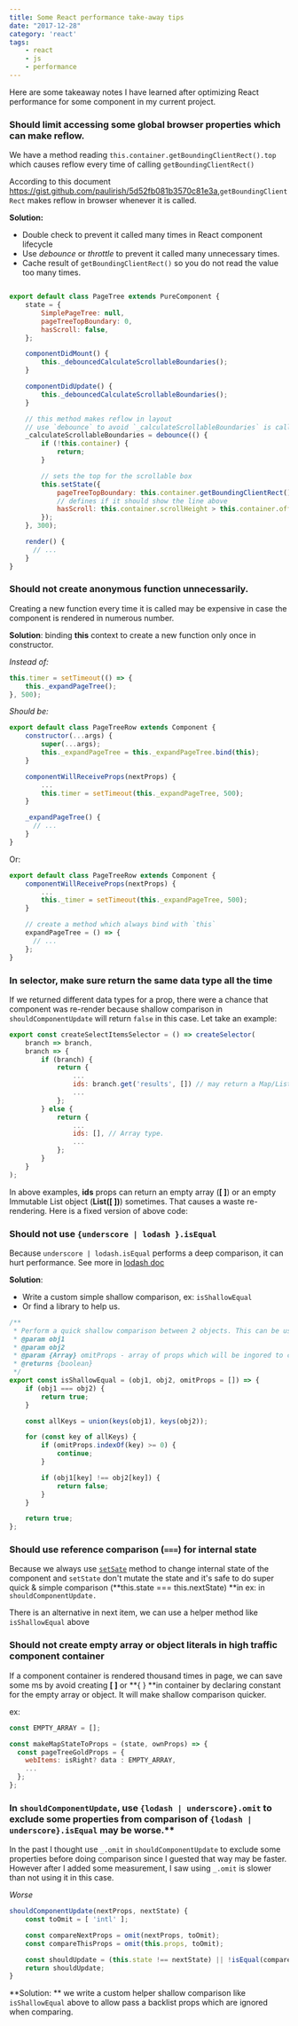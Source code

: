 ```yaml
---
title: Some React performance take-away tips
date: "2017-12-28"
category: 'react'
tags:
    - react
    - js
    - performance
---
```


Here are some takeaway notes I have learned after optimizing React performance for some component in my current project.

### Should limit accessing some global browser properties which can make reflow.

We have a method reading `this.container.getBoundingClientRect().top` which causes reflow every time of calling `getBoundingClientRect()`

According to this document <https://gist.github.com/paulirish/5d52fb081b3570c81e3a>,`getBoundingClientRect` makes reflow in browser whenever it is called.

**Solution:**

- Double check to prevent it called many times in React component lifecycle
- Use *debounce* or *throttle* to prevent it called many unnecessary times.
- Cache result of `getBoundingClientRect()` so you do not read the value too many times.



```jsx

export default class PageTree extends PureComponent {
	state = {
		SimplePageTree: null,
	    pageTreeTopBoundary: 0,
      	hasScroll: false,
	};

    componentDidMount() {
        this._debouncedCalculateScrollableBoundaries();
    }

    componentDidUpdate() {
        this._debouncedCalculateScrollableBoundaries();
    }

    // this method makes reflow in layout
    // use `debounce` to avoid `_calculateScrollableBoundaries` is called many times.
    _calculateScrollableBoundaries = debounce(() {
        if (!this.container) {
            return;
        }

        // sets the top for the scrollable box
        this.setState({
            pageTreeTopBoundary: this.container.getBoundingClientRect().top,
            // defines if it should show the line above
            hasScroll: this.container.scrollHeight > this.container.offsetHeight
        });
    }, 300);

	render() {
      // ...
	}
}
```



### Should not create anonymous function unnecessarily.

Creating a new function every time it is called may be expensive in case the component is rendered in numerous number.

**Solution**: binding **this** context to create a new function only once in constructor.

*Instead of:*

```jsx
this.timer = setTimeout(() => {
    this._expandPageTree();
}, 500);
```



*Should be:*

```jsx
export default class PageTreeRow extends Component {
    constructor(...args) {
        super(...args);
        this._expandPageTree = this._expandPageTree.bind(this);
    }

    componentWillReceiveProps(nextProps) {
        ...
        this.timer = setTimeout(this._expandPageTree, 500);
    }

    _expandPageTree() {
      // ...
    }
}
```

Or:

```jsx
export default class PageTreeRow extends Component {
    componentWillReceiveProps(nextProps) {
        ...
        this._timer = setTimeout(this._expandPageTree, 500);
    }

    // create a method which always bind with `this`
    expandPageTree = () => {
      // ...
    };
}
```

### In selector, make sure return the same data type all the time

If we returned different data types for a prop, there were a chance that component was re-render because shallow comparison in `shouldComponentUpdate` will return `false` in this case. Let take an example:



```jsx
export const createSelectItemsSelector = () => createSelector(
    branch => branch,
    branch => {
        if (branch) {
            return {
                ...
                ids: branch.get('results', []) // may return a Map/List/OrderedMap for empty array. The 2nd parameter is returned when index is beyond the bounds of the Collection if in List or when Collection does not contain this key if in Map/OrderedMap.
                ...
            };
        } else {
            return {
                ...
                ids: [], // Array type.
                ...
            };
        }
    }
);
```

In above examples, **ids** props can return an empty array (**[ ]**) or an empty Immutable List object (**List([ ])**) sometimes. That causes a waste re-rendering. Here is a fixed version of above code:



### Should not use `{underscore | lodash }.isEqual`

Because `underscore | lodash.isEqual` performs a deep comparison, it can hurt performance. See more in [lodash doc](https://lodash.com/docs/4.17.4#isEqual)

**Solution**:

- Write a custom simple shallow comparison, ex: `isShallowEqual`
- Or find a library to help us.



```js
/**
 * Perform a quick shallow comparison between 2 objects. This can be used in shouldComponentUpdate.
 * @param obj1
 * @param obj2
 * @param {Array} omitProps - array of props which will be ingored to compare
 * @returns {boolean}
 */
export const isShallowEqual = (obj1, obj2, omitProps = []) => {
    if (obj1 === obj2) {
        return true;
    }

    const allKeys = union(keys(obj1), keys(obj2));

    for (const key of allKeys) {
        if (omitProps.indexOf(key) >= 0) {
            continue;
        }

        if (obj1[key] !== obj2[key]) {
            return false;
        }
    }

    return true;
};
```



### Should use reference comparison (`===`) for internal state

Because we always use [`setSate`](https://reactjs.org/docs/react-component.html#setstate) method to change internal state of the component and `setState` don't mutate the state and it's safe to do super quick & simple comparison (**this.state === this.nextState) **in ex:  in `shouldComponentUpdate.`

There is an alternative in next item, we can use a helper method like `isShallowEqual` above



### Should not create empty array or object literals in high traffic component container

If a component container is rendered thousand times in page, we can save some ms by avoid creating **[ ]** or **{ } **in container by declaring constant for the empty array or object. It will make shallow comparison quicker.

ex:

```js
const EMPTY_ARRAY = [];

const makeMapStateToProps = (state, ownProps) => {
  const pageTreeGoldProps = {
    webItems: isRight? data : EMPTY_ARRAY,
    ...
  };
};
```



### In `shouldComponentUpdate`, use `{lodash | underscore}.omit` to exclude some properties from comparison of `{lodash | underscore}.isEqual` may be worse.**

In the past I thought use   `_.omit` in `shouldComponentUpdate` to exclude some properties before doing comparison since I guested that way may be faster. However after I added some measurement, I saw using `_.omit` is slower than not using it in this case.

*Worse*

```jsx
shouldComponentUpdate(nextProps, nextState) {
    const toOmit = [ 'intl' ];

    const compareNextProps = omit(nextProps, toOmit);
    const compareThisProps = omit(this.props, toOmit);

    const shouldUpdate = (this.state !== nextState) || !isEqual(compareThisProps, compareNextProps);
    return shouldUpdate;
}
```

**Solution: ** we write a custom helper shallow comparison like `isShallowEqual`  above to allow pass a backlist props which are ignored when comparing.
